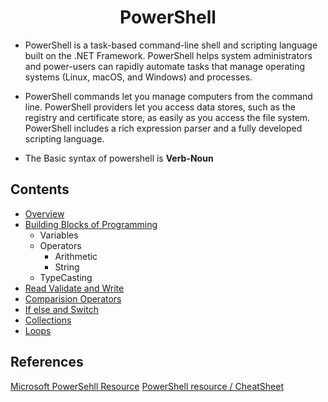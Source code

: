 # <center>PowerShell</center>

* PowerShell is a task-based command-line shell and scripting language built on the .NET Framework. PowerShell helps system administrators and power-users can rapidly automate tasks that manage operating systems (Linux, macOS, and Windows) and processes.

* PowerShell commands let you manage computers from the command line. PowerShell providers let you access data stores, such as the registry and certificate store, as easily as you access the file system. PowerShell includes a rich expression parser and a fully developed scripting language.

* The Basic syntax of powershell is **Verb-Noun**

## Contents
- [Overview](overview.md)
- [Building Blocks of Programming](building_blocks.md)
    - Variables
    - Operators
        - Arithmetic
        - String
    - TypeCasting
- [Read Validate and Write](read_validate.md)
- [Comparision Operators](comparisions.md)
- [If else and Switch](conditional.md)
- [Collections](collections.md)
- [Loops](loops.md)

## References
[Microsoft PowerSehll Resource](https://docs.microsoft.com/en-us/powershell/scripting/powershell-scripting?view=powershell-6)
[PowerShell resource / CheatSheet](https://ss64.com/ps/)